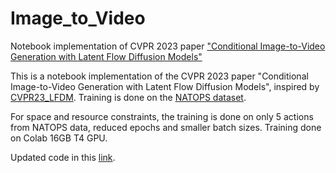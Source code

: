 # Image_to_Video
Notebook implementation of CVPR 2023 paper ["Conditional Image-to-Video Generation with Latent Flow Diffusion Models"](https://arxiv.org/abs/2303.13744)

This is a notebook implementation of the CVPR 2023 paper "Conditional Image-to-Video Generation with Latent Flow Diffusion Models", inspired by [CVPR23_LFDM](https://github.com/nihaomiao/CVPR23_LFDM).
Training is done on the [NATOPS dataset](https://github.com/yalesong/natops).

For space and resource constraints, the training is done on only 5 actions from NATOPS data, reduced epochs and smaller batch sizes. Training done on Colab 16GB T4 GPU. 

Updated code in this [link](https://drive.google.com/drive/folders/1jSSMgXn6QYphRQdIRj9EFz_e7n77aucP?usp=drive_link).


